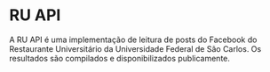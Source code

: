 # RU API
A RU API é uma implementação de leitura de posts do Facebook do Restaurante Universitário da Universidade Federal de São Carlos. Os resultados são compilados e disponibilizados publicamente.
